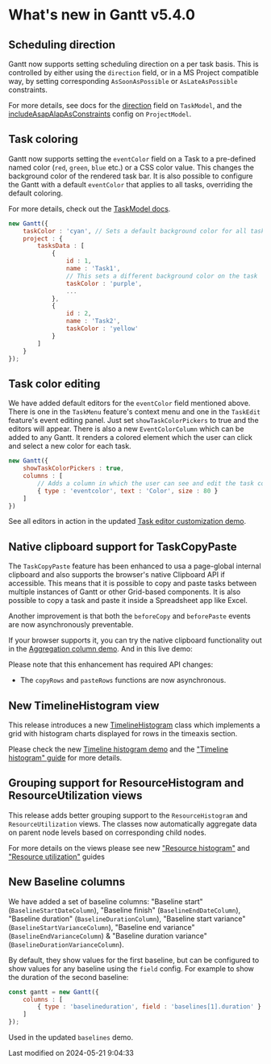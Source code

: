 # What's new in Gantt v5.4.0

## Scheduling direction

Gantt now supports setting scheduling direction on a per task basis. This is controlled by either using the `direction`
field, or in a MS Project compatible way, by setting corresponding `AsSoonAsPossible` or `AsLateAsPossible` constraints.

<div class="external-example" data-file="Gantt/guides/whats-new/5.4.0/direction.js"></div>

For more details, see docs for the [direction](#Gantt/model/TaskModel#field-direction) field on `TaskModel`, and the
[includeAsapAlapAsConstraints](#Gantt/model/ProjectModel#config-includeAsapAlapAsConstraints) config on `ProjectModel`.

## Task coloring

Gantt now supports setting the `eventColor` field on a Task to a pre-defined named color (`red`, `green`, `blue` etc.)
or a CSS color value. This changes the background color of the rendered task bar. It is also possible to configure the
Gantt with a default `eventColor` that applies to all tasks, overriding the default coloring.

<div class="external-example" data-file="Gantt/guides/whats-new/5.4.0/color.js"></div>

For more details, check out the [TaskModel docs](#Gantt/model/TaskModel#field-eventColor).

```javascript
new Gantt({
    taskColor : 'cyan', // Sets a default background color for all tasks
    project : {
        tasksData : [
            {
                id : 1,
                name : 'Task1',
                // This sets a different background color on the task
                taskColor : 'purple',
                ...
            },
            {
                id : 2,
                name : 'Task2',
                taskColor : 'yellow'
            }
        ]
    }
});
```
## Task color editing

We have added default editors for the `eventColor` field mentioned above. There is one in the `TaskMenu` feature's
context menu and one in the `TaskEdit` feature's event editing panel. Just set `showTaskColorPickers` to true and the
editors will appear. There is also a new `EventColorColumn` which can be added to any Gantt. It renders a colored
element which the user can click and select a new color for each task.

```javascript
new Gantt({
    showTaskColorPickers : true,
    columns : [
        // Adds a column in which the user can see and edit the task color
        { type : 'eventcolor', text : 'Color', size : 80 }
    ]
})
```
See all editors in action in the updated
[Task editor customization demo](https://bryntum.com/examples/gantt/taskeditor/).

## Native clipboard support for TaskCopyPaste

The `TaskCopyPaste` feature has been enhanced to usa a page-global internal clipboard and also supports the browser's
native Clipboard API if accessible. This means that it is possible to copy and paste tasks between multiple instances of
Gantt or other Grid-based components. It is also possible to copy a task and paste it inside a Spreadsheet app like
Excel.

Another improvement is that both the `beforeCopy` and `beforePaste` events are now asynchronously preventable.

If your browser supports it, you can try the native clipboard functionality out in the
[Aggregation column demo](https://bryntum.com/products/gantt/examples/aggregation-column/). And in this live demo:

<div class="external-example" data-file="Gantt/guides/whats-new/5.4.0/copy.js"></div>

Please note that this enhancement has required API changes:
* The `copyRows` and `pasteRows` functions are now asynchronous.

## New TimelineHistogram view

This release introduces a new [TimelineHistogram](#Scheduler/view/TimelineHistogram) class which implements a grid with
histogram charts displayed for rows in the timeaxis section.

<div class="external-example" data-file="Scheduler/view/TimelineHistogram.js"></div>

Please check the new [Timeline histogram demo](https://bryntum.com/products/scheduler/examples/timelinehistogram/)
and the ["Timeline histogram" guide](#Scheduler/guides/timelinehistogram.md) for more details.

## Grouping support for ResourceHistogram and ResourceUtilization views

This release adds better grouping support to the `ResourceHistogram` and `ResourceUtilization` views.
The classes now automatically aggregate data on parent node levels based on corresponding child nodes.

For more details on the views please see new ["Resource histogram"](#SchedulerPro/guides/resourceviews/resourcehistogram.md)
and ["Resource utilization"](#SchedulerPro/guides/resourceviews/resourceutilization.md) guides

## New Baseline columns

We have added a set of baseline columns: "Baseline start" (`BaselineStartDateColumn`), "Baseline finish"
(`BaselineEndDateColumn`), "Baseline duration" (`BaselineDurationColumn`), "Baseline start variance"
(`BaselineStartVarianceColumn`), "Baseline end variance" (`BaselineEndVarianceColumn`) & "Baseline duration variance"
(`BaselineDurationVarianceColumn`). 

By default, they show values for the first baseline, but can be configured to show values for any baseline using the
`field` config. For example to show the duration of the second baseline:

```javascript
const gantt = new Gantt({
    columns : [
        { type : 'baselineduration', field : 'baselines[1].duration' }
    ]
});
```

Used in the updated `baselines` demo.


<p class="last-modified">Last modified on 2024-05-21 9:04:33</p>